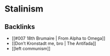 # Stalinism



## Backlinks

-   [[#007 18th Brumaire | From Alpha to Omega]]
-   [[Don&rsquo;t Kronstadt me, bro | The Antifada]]
-   [[left communism]]
